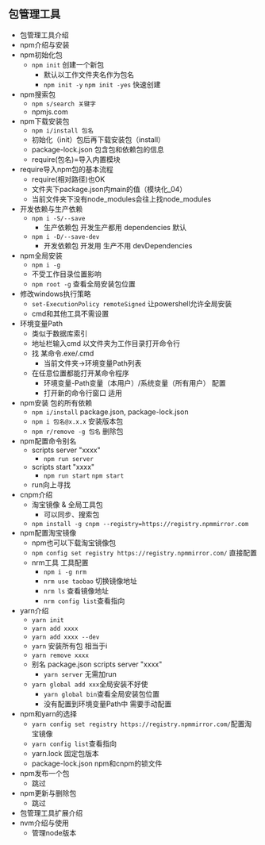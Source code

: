 ## 包管理工具
- 包管理工具介绍
- npm介绍与安装
- npm初始化包
  - `npm init` 创建一个新包
    - 默认以工作文件夹名作为包名
    - `npm init -y` `npm init -yes` 快速创建
- npm搜索包
  - `npm s/search 关键字`
  - npmjs.com
- npm下载安装包
  - `npm i/install 包名`
  - 初始化（init）包后再下载安装包（install）
  - package-lock.json 包含包和依赖包的信息
  - require(包名)=导入内置模块
- require导入npm包的基本流程
  - require(相对路径)也OK
  - 文件夹下package.json内main的值（模块化_04）
  - 当前文件夹下没有node_modules会往上找node_modules
- 开发依赖与生产依赖
  - `npm i -S/--save`
    - 生产依赖包 开发生产都用 dependencies 默认
  - `npm i -D/--save-dev`
    - 开发依赖包 开发用 生产不用 devDependencies
- npm全局安装
  - `npm i -g`
  - 不受工作目录位置影响
  - `npm root -g` 查看全局安装包位置
- 修改windows执行策略
  - `set-ExecutionPolicy remoteSigned` 让powershell允许全局安装
  - cmd和其他工具不需设置
- 环境变量Path
  - 类似于数据库索引
  - 地址栏输入cmd 以文件夹为工作目录打开命令行
  - 找 某命令.exe/.cmd
    - 当前文件夹→环境变量Path列表
  - 在任意位置都能打开某命令程序
    - 环境变量-Path变量（本用户）/系统变量（所有用户） 配置
    - 打开新的命令行窗口 适用
- npm安装 包的所有依赖
  - `npm i/install` package.json, package-lock.json
  - `npm i 包名@x.x.x` 安装版本包
  - `npm r/remove -g 包名` 删除包
- npm配置命令别名
  - scripts server "xxxx"
    - `npm run server`
  - scripts start "xxxx"
    - `npm run start` `npm start`
  - run向上寻找
- cnpm介绍
  - 淘宝镜像 & 全局工具包
    - 可以同步、搜索包
  - `npm install -g cnpm --registry=https://registry.npmmirror.com`
- npm配置淘宝镜像
  - npm也可以下载淘宝镜像包
  - `npm config set registry https://registry.npmmirror.com/` 直接配置
  - nrm工具 工具配置
    - `npm i -g nrm`
    - `nrm use taobao` 切换镜像地址
    - `nrm ls` 查看镜像地址
    - `nrm config list`查看指向
- yarn介绍
  - `yarn init`
  - `yarn add xxxx`
  - `yarn add xxxx --dev`
  - `yarn` 安装所有包 相当于i
  - `yarn remove xxxx`
  - 别名 package.json scripts server "xxxx"
    - `yarn server` 无需加run
  - `yarn global add xxx`全局安装不好使 
    - `yarn global bin`查看全局安装包位置
    - 没有配置到环境变量Path中 需要手动配置
- npm和yarn的选择
  - `yarn config set registry https://registry.npmmirror.com/`配置淘宝镜像
  - `yarn config list`查看指向
  - yarn.lock 固定包版本
  - package-lock.json npm和cnpm的锁文件
- npm发布一个包
  - 跳过
- npm更新与删除包
  - 跳过
- 包管理工具扩展介绍
- nvm介绍与使用
  - 管理node版本
  